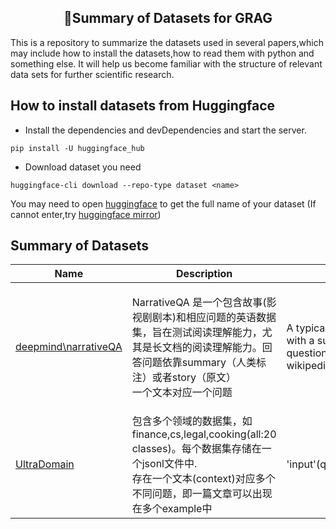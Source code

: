 <center><h2>📢Summary of Datasets for GRAG</h2></center>
This is a repository to summarize the datasets used in several papers,which may include how to install the datasets,how to read them with python and something else. It will help us become familiar with the structure of relevant data sets for further scientific research.

## How to install datasets from Huggingface

- Install the dependencies and devDependencies and start the server.

```
pip install -U huggingface_hub
```

- Download dataset you need

```
huggingface-cli download --repo-type dataset <name>
```

You may need to open [huggingface](https://huggingface.co/) to get the full name of your dataset
(If cannot enter,try [huggingface mirror](https://hf-mirror.com/))

## Summary of Datasets
| Name      | Description | Structure | Data Splits |
| ----------- | ----------- | ----------|---|
| [deepmind\narrativeQA](https://github.com/deepmind/narrativeqa)      | NarrativeQA 是一个包含故事(影视剧剧本)和相应问题的英语数据集，旨在测试阅读理解能力，尤其是长文档的阅读理解能力。回答问题依靠summary（人类标注）或者story（原文）<br>一个文本对应一个问题       |A typical data point consists of a question and answer pair along with a summary/story which can be used to answer the question. Additional information such as the url, word count, wikipedia page, are also provided.|<br>training(32747,saved in 24 parquet files),<br>valiudation(3461,saved in 3 parquet files),<br>test(10557,saved in 8 parquet files)  <br>based on story (i.e. the same story cannot appear in more than one split)|
|[UltraDomain](https://github.com/qhjqhj00/MemoRAG)      |包含多个领域的数据集，如finance,cs,legal,cooking(all:20 classes)。每个数据集存储在一个jsonl文件中.<br>存在一个文本(context)对应多个不同问题，即一篇文章可以出现在多个example中  |  'input'(question);'context';'dataset';'label';'answers';'_id';'length'  | All train set(total:3933). Example:<br>agriculture(100),art(200).(All information can be seen in READ_UltraDomain.ipynb).<br>Max size:438(legal),<br>Min size:100(cs)  |
